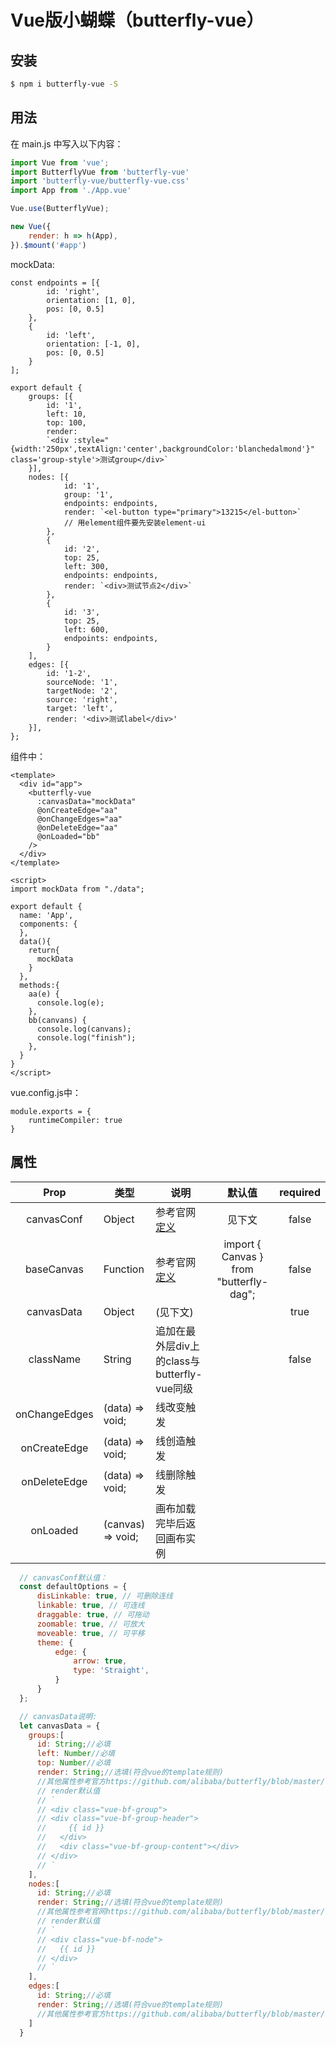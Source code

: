 # Vue版小蝴蝶（butterfly-vue）

## 安装

``` bash
$ npm i butterfly-vue -S
```

## 用法

在 main.js 中写入以下内容：

``` js
import Vue from 'vue';
import ButterflyVue from 'butterfly-vue'
import 'butterfly-vue/butterfly-vue.css'
import App from './App.vue'

Vue.use(ButterflyVue);

new Vue({
    render: h => h(App),
}).$mount('#app')
```

mockData:

``` JS
const endpoints = [{
        id: 'right',
        orientation: [1, 0],
        pos: [0, 0.5]
    },
    {
        id: 'left',
        orientation: [-1, 0],
        pos: [0, 0.5]
    }
];

export default {
    groups: [{
        id: '1',
        left: 10,
        top: 100,
        render: 
        `<div :style="{width:'250px',textAlign:'center',backgroundColor:'blanchedalmond'}" class='group-style'>测试group</div>`
    }],
    nodes: [{
            id: '1',
            group: '1',
            endpoints: endpoints,
            render: `<el-button type="primary">13215</el-button>`
            // 用element组件要先安装element-ui
        },
        {
            id: '2',
            top: 25,
            left: 300,
            endpoints: endpoints,
            render: `<div>测试节点2</div>`
        },
        {
            id: '3',
            top: 25,
            left: 600,
            endpoints: endpoints,
        }
    ],
    edges: [{
        id: '1-2',
        sourceNode: '1',
        targetNode: '2',
        source: 'right',
        target: 'left',
        render: '<div>测试label</div>'
    }],
};
```

组件中：

``` vue
<template>
  <div id="app">
    <butterfly-vue
      :canvasData="mockData"
      @onCreateEdge="aa"
      @onChangeEdges="aa"
      @onDeleteEdge="aa"
      @onLoaded="bb"
    />
  </div>
</template>

<script>
import mockData from "./data";

export default {
  name: 'App',
  components: {
  },
  data(){
    return{
      mockData
    }
  },
  methods:{
    aa(e) {
      console.log(e);
    },
    bb(canvans) {
      console.log(canvans);
      console.log("finish");
    },
  }
}
</script>
```

vue.config.js中：

``` JS
module.exports = {
    runtimeCompiler: true
}
```

## 属性

|      Prop     | 类型              | 说明                                                                                            |                  默认值                  | required |
|:-------------:|-------------------|-------------------------------------------------------------------------------------------------|:---------------------------------------:|:--------:|
|   canvasConf  | Object            | 参考官网[定义](https://github.com/alibaba/butterfly/blob/master/docs/zh-CN/canvas.md#canvas-attr) |                  见下文                  |   false  |
|   baseCanvas  | Function          | 参考官网[定义](https://github.com/alibaba/butterfly/blob/master/docs/zh-CN/canvas.md)             | import { Canvas } from "butterfly-dag"; |   false  |
|   canvasData  | Object            | (见下文)                                                                                         |                                         |   true   |
|   className   | String            | 追加在最外层div上的class与butterfly-vue同级                                                        |                                         |   false  |
| onChangeEdges | (data) => void;   | 线改变触发                                                                                       |                                         |          |
|  onCreateEdge | (data) => void;   | 线创造触发                                                                                       |                                         |          |
|  onDeleteEdge | (data) => void;   | 线删除触发                                                                                       |                                         |          |
|    onLoaded   | (canvas) => void; | 画布加载完毕后返回画布实例                                                                          |                                         |          |

``` js
  // canvasConf默认值：
  const defaultOptions = {
      disLinkable: true, // 可删除连线
      linkable: true, // 可连线
      draggable: true, // 可拖动
      zoomable: true, // 可放大
      moveable: true, // 可平移
      theme: {
          edge: {
              arrow: true,
              type: 'Straight',
          }
      }
  };

  // canvasData说明:
  let canvasData = {
    groups:[
      id: String;//必填
      left: Number//必填
      top: Number//必填
      render: String;//选填(符合vue的template规则)
      //其他属性参考官方https://github.com/alibaba/butterfly/blob/master/docs/zh-CN/group.md
      // render默认值
      // `
      // <div class="vue-bf-group">
      // <div class="vue-bf-group-header">
      //     {{ id }}
      //   </div>
      //   <div class="vue-bf-group-content"></div> 
      // </div>
      // `
    ],
    nodes:[
      id: String;//必填
      render: String;//选填(符合vue的template规则)
      //其他属性参考官网https://github.com/alibaba/butterfly/blob/master/docs/zh-CN/node.md#node-attr
      // render默认值
      // `
      // <div class="vue-bf-node">
      //   {{ id }}
      // </div>
      // `
    ],
    edges:[
      id: String;//必填
      render: String;//选填(符合vue的template规则)
      //其他属性参考官方https://github.com/alibaba/butterfly/blob/master/docs/zh-CN/edge.md
    ]
  }


```
